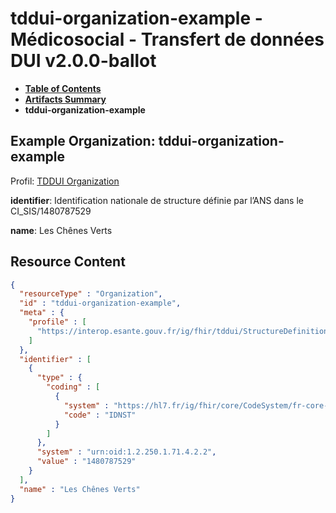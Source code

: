 # tddui-organization-example - Médicosocial - Transfert de données DUI v2.0.0-ballot

* [**Table of Contents**](toc.md)
* [**Artifacts Summary**](artifacts.md)
* **tddui-organization-example**

## Example Organization: tddui-organization-example

Profil: [TDDUI Organization](StructureDefinition-tddui-organization.md)

**identifier**: Identification nationale de structure définie par l’ANS dans le CI_SIS/1480787529

**name**: Les Chênes Verts



## Resource Content

```json
{
  "resourceType" : "Organization",
  "id" : "tddui-organization-example",
  "meta" : {
    "profile" : [
      "https://interop.esante.gouv.fr/ig/fhir/tddui/StructureDefinition/tddui-organization"
    ]
  },
  "identifier" : [
    {
      "type" : {
        "coding" : [
          {
            "system" : "https://hl7.fr/ig/fhir/core/CodeSystem/fr-core-cs-v2-0203",
            "code" : "IDNST"
          }
        ]
      },
      "system" : "urn:oid:1.2.250.1.71.4.2.2",
      "value" : "1480787529"
    }
  ],
  "name" : "Les Chênes Verts"
}

```
